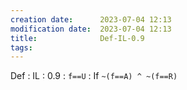 ```yaml
---
creation date:		2023-07-04 12:13
modification date:	2023-07-04 12:13
title: 				Def-IL-0.9
tags:
---
```

Def : IL : 0.9 : `f==U` : If  `~(f==A) ^ ~(f==R)`